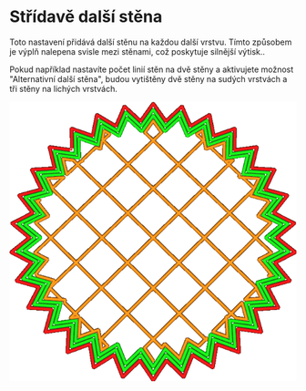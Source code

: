 Střídavě další stěna
====
Toto nastavení přidává další stěnu na každou další vrstvu. Tímto způsobem je výplň nalepena svisle mezi stěnami, což poskytuje silnější výtisk..

Pokud například nastavíte počet linií stěn na dvě stěny a aktivujete možnost "Alternativní další stěna", budou vytištěny dvě stěny na sudých vrstvách a tři stěny na lichých vrstvách.

![Tento obrázek ukazuje ovlivněné stěny, když toto nastavení změníte.](../../../articles/images/alternate_extra_perimeter.gif)